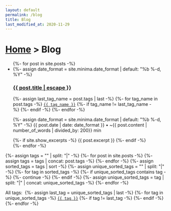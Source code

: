 ```yaml
---
layout: default
permalink: /blog
title: Blog
last_modified_at: 2020-11-29
---
```


<h1>
    <a href="{% link _pages/index.md %}">Home</a>
    >
    Blog
</h1>

<ul class="post-list">
    {%- for post in site.posts -%}
    <li>
        {%- assign date_format = site.minima.date_format | default: "%b %-d, %Y" -%}
        <!-- Post title -->
        <h3>
            <a class="post-link" href="{{ post.url | relative_url }}">
                {{ post.title | escape }}
            </a>
        </h3>
        <!-- Tags -->
        <div>
            {%- assign last_tag_name = post.tags | last -%}
            {%- for tag_name in post.tags -%}
            <a href="/tags/{{ tag_name }}"><code class="highligher-rouge">{{ tag_name }}</code></a>
            {%-  if tag_name != last_tag_name -%}&nbsp;{%- endif -%}
            {%- endfor -%}
        </div>
        <!-- Post meta -->
        <p class="post-meta">
            <time class="dt-published" datetime="{{ post.date | date_to_xmlschema }}" itemprop="datePublished">
                {%- assign date_format = site.minima.date_format | default: "%b %-d, %Y" -%}
                {{ post.date | date: date_format }}
            </time>
            <span class="post-meta">• ~{{ post.content | number_of_words | divided_by: 200}} min</span>
        </p>
        <!-- Post description -->
        {%- if site.show_excerpts -%}
        {{ post.excerpt }}
        {%- endif -%}
    </li>
    {%- endfor -%}
</ul>

{%- assign tags = "" | split: "|" -%}
{%- for post in site.posts -%}
{%-   assign tags = tags | concat: post.tags -%}
{%- endfor -%}
{%- assign sorted_tags = tags | sort -%}
{%- assign unique_sorted_tags = "" | split: "|" -%}
{%- for tag in sorted_tags -%}
{%-   if unique_sorted_tags contains tag -%}
{%-     continue -%}
{%-   endif -%}
{%-   assign unique_sorted_tags = tag | split: "|" | concat: unique_sorted_tags -%}
{%- endfor -%}

<p>
    All tags:&nbsp;
    {%- assign last_tag = unique_sorted_tags | last -%}
    {%- for tag in unique_sorted_tags -%}
    <a href="/tags/{{ tag }}"><code class="highligher-rouge">{{ tag }}</code></a>
    {%-  if tag != last_tag -%}&nbsp;{%- endif -%}
    {%- endfor -%}
</p>
